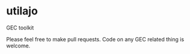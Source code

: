# utilajo

GEC toolkit

Please feel free to make pull requests. Code on any GEC related thing is welcome.

